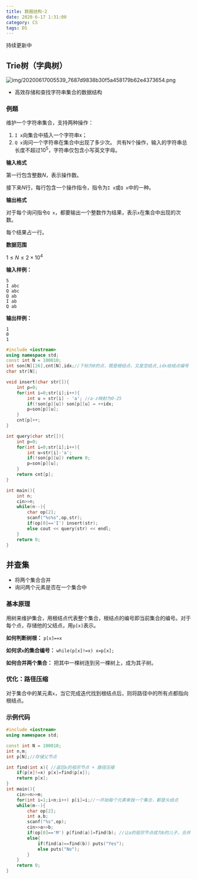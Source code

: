```yaml
---
title: 数据结构-2
date: 2020-6-17 1:31:00
category: CS
tags: DS
---
```


持续更新中

<!--more-->

<script type="text/javascript" src="/js/config.js" defer></script>
<script id="Mathjax-script" type="text/javascript" defer src="/js/mathjax/tex-svg.js?config=TeX-MML-AM_CHTML"></script>

## Trie树（字典树）

![img/20200617005539_7687d9838b30f5a458179b62e4373654.png](http://api.zypan.ltd/img/20200617005539_7687d9838b30f5a458179b62e4373654.png)

* 高效存储和查找字符串集合的数据结构

### 例题

维护一个字符串集合，支持两种操作：

1. `I x`向集合中插入一个字符串x；
2. `Q x`询问一个字符串在集合中出现了多少次。
共有N个操作，输入的字符串总长度不超过$10^5$，字符串仅包含小写英文字母。

**输入格式**

第一行包含整数$N$，表示操作数。

接下来$N$行，每行包含一个操作指令，指令为`I x`或`Q x`中的一种。

**输出格式**

对于每个询问指令`Q x`，都要输出一个整数作为结果，表示`x`在集合中出现的次数。

每个结果占一行。

**数据范围**

$1\le N\le 2\times 10^4$

**输入样例：**

```
5
I abc
Q abc
Q ab
I ab
Q ab
```

**输出样例：**

```
1
0
1
```

```cpp
#include <iostream>
using namespace std;
const int N = 100010;
int son[N][26],cnt[N],idx;//下标为0的点，既是根结点，又是空结点,idx给结点编号
char str[N];

void insert(char str[]){
    int p=0; 
    for(int i=0;str[i];i++){
        int u = str[i] - 'a'; //a-z映射为0-25
        if(!son[p][u]) son[p][u] = ++idx;
        p=son[p][u];
    }
    cnt[p]++;
}

int query(char str[]){
    int p=0;
    for(int i=0;str[i];i++){
        int u=str[i]-'a';
        if(!son[p][u]) return 0;
        p=son[p][u];
    }
    return cnt[p];
}

int main(){
    int n;
    cin>>n;
    while(n--){
        char op[2];
        scanf("%s%s",op,str);
        if(op[0]=='I') insert(str);
        else cout << query(str) << endl;
    }
    return 0;
}
```

## 并查集

* 将两个集合合并
* 询问两个元素是否在一个集合中

### 基本原理

用树来维护集合，用根结点代表整个集合，根结点的编号即当前集合的编号。对于每个点，存储他的父结点，用`p[x]`表示。

**如何判断树根：**  `p[x]==x`

**如何求`x`的集合编号：**  `while(p[x]!=x) x=p[x];`

**如何合并两个集合：** 把其中一棵树连到另一棵树上，成为其子树。

### 优化：路径压缩

对于集合中的某元素`x`，当它完成迭代找到根结点后，则将路径中的所有点都指向根结点。

### 示例代码


```cpp
#include <iostream>
using namespace std;

const int N = 100010;
int n,m;
int p[N];//存储父节点

int find(int x){ //返回x的祖宗节点 + 路径压缩
    if(p[x]!=x) p[x]=find(p[x]);
    return p[x];
}
int main(){
    cin>>n>>m;
    for(int i=1;i<n;i++) p[i]=i;//一开始每个元素单独一个集合，都是头结点
    while(m--){
        char op[2];
        int a,b;
        scanf("%s",op);
        cin>>a>>b;
        if(op[0]=='M') p[find(a)]=find(b); //让a的祖宗节点成为b的儿子，合并两集合
        else{
            if(find(a)==find(b)) puts("Yes");
            else puts("No");
        }
    }
    return 0;
}

```